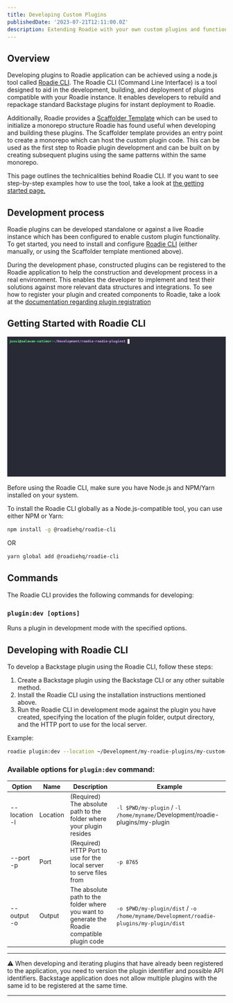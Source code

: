```yaml
---
title: Developing Custom Plugins
publishedDate: '2023-07-21T12:11:00.0Z'
description: Extending Roadie with your own custom plugins and functionality
---
```


## Overview

Developing plugins to Roadie application can be achieved using a node.js tool called [Roadie CLI](https://www.npmjs.com/package/@roadiehq/roadie-cli). The Roadie CLI (Command Line Interface) is a tool designed to aid in the development, building, and deployment of plugins compatible with your Roadie instance. It enables developers to rebuild and repackage standard Backstage plugins for instant deployment to Roadie.

Additionally, Roadie provides a [Scaffolder Template](https://github.com/RoadieHQ/software-templates/blob/main/scaffolder-templates/roadie-plugin/template.yaml) which can be used to initialize a monorepo structure Roadie has found useful when developing and building these plugins. The Scaffolder template provides an entry point to create a monorepo which can host the custom plugin code. This can be used as the first step to Roadie plugin development and can be built on by creating subsequent plugins using the same patterns within the same monorepo.

This page outlines the technicalities behind Roadie CLI. If you want to see step-by-step examples how to use the tool, take a look at [the getting started page.](/docs/custom-plugins/getting-started/)


## Development process

Roadie plugins can be developed standalone or against a live Roadie instance which has been configured to enable custom plugin functionality. To get started, you need to install and configure [Roadie CLI](https://www.npmjs.com/package/@roadiehq/roadie-cli) (either manually, or using the Scaffolder template mentioned above). 

During the development phase, constructed plugins can be registered to the Roadie application to help the construction and development process in a real environment. This enables the developer to implement and test their solutions against more relevant data structures and integrations. To see how to register your plugin and created components to Roadie, take a look at the [documentation regarding plugin registration](/docs/custom-plugins/plugin-registration/)


## Getting Started with Roadie CLI


![A GIF of terminal showing how to use Roadie CLI](developing.gif)

Before using the Roadie CLI, make sure you have Node.js and NPM/Yarn installed on your system.

To install the Roadie CLI globally as a Node.js-compatible tool, you can use either NPM or Yarn:

```bash
npm install -g @roadiehq/roadie-cli
```

OR

```bash
yarn global add @roadiehq/roadie-cli
```

## Commands

The Roadie CLI provides the following commands for developing:

### `plugin:dev [options]`

Runs a plugin in development mode with the specified options.

## Developing with Roadie CLI

To develop a Backstage plugin using the Roadie CLI, follow these steps:

1. Create a Backstage plugin using the Backstage CLI or any other suitable method.
2. Install the Roadie CLI using the installation instructions mentioned above.
3. Run the Roadie CLI in development mode against the plugin you have created, specifying the location of the plugin folder, output directory, and the HTTP port to use for the local server.

Example:

```bash
roadie plugin:dev --location ~/Development/my-roadie-plugins/my-custom-plugin-folder/ --output ~/Development/temp --port 7046
```

### Available options for `plugin:dev` command:

| Option        | Name     | Description                                                                                  | Example                                                                                |
|---------------|----------|----------------------------------------------------------------------------------------------|----------------------------------------------------------------------------------------|
| --location -l | Location | (Required) The absolute path to the folder where your plugin resides                         | `-l $PWD/my-plugin` / `-l /home/myname/`Development/roadie-plugins/my-plugin           |
| --port -p     | Port     | (Required) HTTP Port to use for the local server to serve files from                         | `-p 8765`                                                                              |
| --output -o   | Output   | The absolute path to the folder where you want to generate the Roadie compatible plugin code | `-o $PWD/my-plugin/dist` / `-o /home/myname/Development/roadie-plugins/my-plugin/dist` |



--- 

⚠️ When developing and iterating plugins that have already been registered to the application, you need to version the plugin identifier and possible API identifiers. Backstage application does not allow multiple plugins with the same id to be registered at the same time.

---